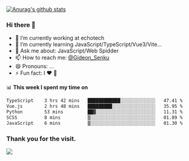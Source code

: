 [![Anurag's github stats](https://github-readme-stats.vercel.app/api?username=gideonsenku)](https://github.com/anuraghazra/github-readme-stats)
### Hi there 👋
- 🔭 I’m currently working at echotech
- 🌱 I’m currently learning JavaScript/TypeScript/Vue3/Vite...
- 💬 Ask me about: JavaScript/Web Spidder 
- 📫 How to reach me: [@Gideon_Senku](https://t.me/Gideon_Senku)
- 😄 Pronouns: ...
- ⚡ Fun fact: I ❤️ 🎵

📊 **This week I spent my time on**
<!--START_SECTION:waka-->

```txt
TypeScript    3 hrs 42 mins   ████████████░░░░░░░░░░░░░   47.41 %
Vue.js        2 hrs 48 mins   █████████░░░░░░░░░░░░░░░░   35.95 %
Python        53 mins         ██▓░░░░░░░░░░░░░░░░░░░░░░   11.31 %
SCSS          8 mins          ▒░░░░░░░░░░░░░░░░░░░░░░░░   01.89 %
JavaScript    6 mins          ▒░░░░░░░░░░░░░░░░░░░░░░░░   01.30 %
```

<!--END_SECTION:waka-->


### Thank you for the visit.
![](http://profile-counter.glitch.me/gideonsenku/count.svg)
<!--
**GideonSenku/GideonSenku** is a ✨ _special_ ✨ repository because its `README.md` (this file) appears on your GitHub profile.

Here are some ideas to get you started:

- 🔭 I’m currently working on ...
- 🌱 I’m currently learning ...
- 👯 I’m looking to collaborate on ...
- 🤔 I’m looking for help with ...
- 💬 Ask me about ...
- 📫 How to reach me: ...
- 😄 Pronouns: ...
- ⚡ Fun fact: ...
-->
